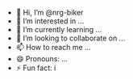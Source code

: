 - 👋 Hi, I’m @nrg-biker
- 👀 I’m interested in ...
- 🌱 I’m currently learning ...
- 💞️ I’m looking to collaborate on ...
- 📫 How to reach me ...
- 😄 Pronouns: ...
- ⚡ Fun fact: i

<!---
nrg-biker/nrg-biker is a ✨ special ✨ repository because its `README.md` (this file) appears on your GitHub profile.
You can click the Preview link to take a look at your changes.
--->
